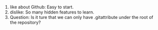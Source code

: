 1) like about Github: Easy to start.
2) dislike: So many hidden features to learn.
3) Question: Is it ture that we can only have .gitattribute under the root of the repository?


